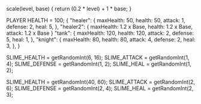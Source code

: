 

scale(level, base) {
    return (0.2 * level) + 1 * base;
}

PLAYER HEALTH = 100;
    {
      "healer": {
        maxHealth: 50,
        health: 50,
        attack: 1,
        defense: 2,
        heal: 5,
      },
      "healer2": {
        maxHealth: 1.2 x Base,
        health: 1.2 x Base,
        attack: 1.2 x Base
      }
      "tank": {
        maxHealth: 120,
        health: 120,
        attack: 2,
        defense: 5,
        heal: 1,
      },
      "knight": {
        maxHealth: 80,
        health: 80,
        attack: 4,
        defense: 2,
        heal: 3,
      },
    }

SLIME_HEALTH = getRandomInt(6, 16);
SLIME_ATTACK = getRandomInt(1, 4);
SLIME_DEFENSE = getRandomInt(1, 2);
SLIME_HEAL = getRandomInt(1, 2);

SLIME_HEALTH = getRandomInt(40, 60);
SLIME_ATTACK = getRandomInt(2, 6);
SLIME_DEFENSE = getRandomInt(2, 4);
SLIME_HEAL = getRandomInt(2, 3);

